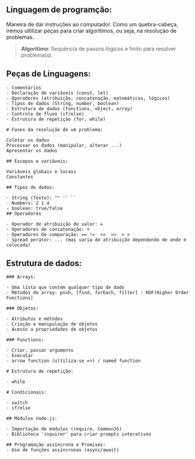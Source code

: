 ## Linguagem de programção:

Maneira de dar instruções ao computador.
Como um quebra-cabeça, iremos ultilizar peças para criar algoritimos, ou seja, na resoluçào de problemas.

>   **Algoritimo**: Sequência de passos lógicos e finito para resolver problema(s).

 ## Peças de Linguagens:

    - Comentários
    - Declaração de variáveis (const, let)
    - Operadores (atribuição, concatenação, matemáticos, lógicos)
    - Tipos de dados (String, number, boolean)
    - Estrutura de dados (functions, object, array)
    - Controle de fluxo (if/else)
    - Estrutura de repetição (for, while)

    # Fases da resolução de um problema:

    Coletar os dados 
    Processar os dados (manipular, alterar ...)
    Apresentar os dados

    ## Escopos e variáveis:

    Variáveis globais e locais
    Constantes

    ## Tipos de dados:

    - String (Texto): "" '' ``
    - Numbers: 2 1.4
    - boolean: true/false
    ## Operadores

    - Operador de atribuição de valor: =
    - Operadores de concatenação: +
    - Operadores de comparação: == !=  <=  =>  < >
    - Spread perator: ... (mas varia de atribuição dependendo de onde é colocada)


   ## Estrutura de dados:

    ### Arrays:

    - Uma lista que contém qualquer tipo de dado
    - Métodos de array: psuh, [find, forEach, filter] : HOF(Higher Order Functions) 

    ### Objetos:

    - Atributos e métodos
    - Criação e manipulação de objetos
    - Acesso a propriedades de objetos

    ### Functions:

    - Criar, passar argumento
    - Executar
    - arrow function (ultiliza-se =>) / named function 

    # Estrutura de repetição:

    - while

    # Condicionais:

    - switch
    - if/else

    ## Módulos node.js:

    - Importação de módulos (require, CommonJS)
    - Biblioteca 'inquirer' para criar prompts interativos

    ## Programação assíncrona e Promises:
    - Uso de funções assíncronas (async/await)